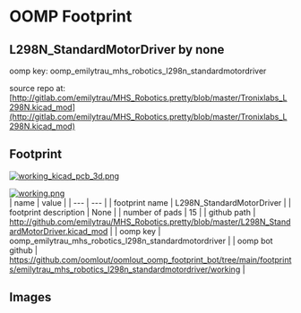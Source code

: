# OOMP Footprint  
## L298N_StandardMotorDriver  by none  
  
oomp key: oomp_emilytrau_mhs_robotics_l298n_standardmotordriver  
  
source repo at: [http://gitlab.com/emilytrau/MHS_Robotics.pretty/blob/master/Tronixlabs_L298N.kicad_mod](http://gitlab.com/emilytrau/MHS_Robotics.pretty/blob/master/Tronixlabs_L298N.kicad_mod)  
## Footprint  
  
[![working_kicad_pcb_3d.png](working_kicad_pcb_3d_600.png)](working_kicad_pcb_3d.png)  
  
[![working.png](working_600.png)](working.png)  
| name | value | 
| --- | --- | 
| footprint name | L298N_StandardMotorDriver | 
| footprint description | None | 
| number of pads | 15 | 
| github path | http://github.com/emilytrau/MHS_Robotics.pretty/blob/master/L298N_StandardMotorDriver.kicad_mod | 
| oomp key | oomp_emilytrau_mhs_robotics_l298n_standardmotordriver | 
| oomp bot github | https://github.com/oomlout/oomlout_oomp_footprint_bot/tree/main/footprints/emilytrau_mhs_robotics_l298n_standardmotordriver/working | 
## Images  
